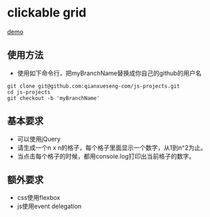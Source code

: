 # clickable grid
[demo](https://codepen.io/jsvoid/pen/JKGWEj)
## 使用方法
- 使用如下命令行，把myBranchName替换成你自己的github的用户名
```
git clone git@github.com:qianxueseng-com/js-projects.git
cd js-projects
git checkout -b 'myBranchName'
```

## 基本要求
- 可以使用jQuery
- 请生成一个n x n的格子，每个格子里面显示一个数字，从1到n^2为止。
- 当点击每个格子的时候，都用console.log打印出当前格子的数字。

## 额外要求
- css使用flexbox
- js使用event delegation
